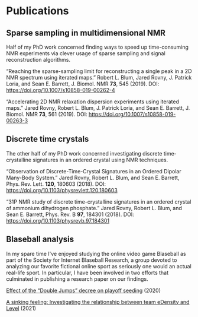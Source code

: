 # Publications

## Sparse sampling in multidimensional NMR

Half of my PhD work concerned finding ways to speed up time-consuming NMR experiments via clever usage of sparse sampling and signal reconstruction algorithms.

“Reaching the sparse-sampling limit for reconstructing a single peak in a 2D NMR spectrum using iterated maps.” Robert L. Blum, Jared Rovny, J. Patrick Loria, and Sean E. Barrett, J. Biomol. NMR **73**, 545 (2019). DOI: https://doi.org/10.1007/s10858-019-00262-4

“Accelerating 2D NMR relaxation dispersion experiments using iterated maps.” Jared Rovny, Robert L. Blum, J. Patrick Loria, and Sean E. Barrett, J. Biomol. NMR **73**, 561 (2019). DOI: https://doi.org/10.1007/s10858-019-00263-3

## Discrete time crystals

The other half of my PhD work concerned investigating discrete time-crystalline signatures in an ordered crystal using NMR techniques.

“Observation of Discrete-Time-Crystal Signatures in an Ordered Dipolar Many-Body System.” Jared Rovny, Robert L. Blum, and Sean E. Barrett, Phys. Rev. Lett. **120**, 180603 (2018). DOI: https://doi.org/10.1103/physrevlett.120.180603

“31P NMR study of discrete time-crystalline signatures in an ordered crystal of ammonium dihydrogen phosphate.” Jared Rovny, Robert L. Blum, and Sean E. Barrett, Phys. Rev. B **97**, 184301 (2018). DOI: https://doi.org/10.1103/physrevb.97.184301

## Blaseball analysis

In my spare time I've enjoyed studying the online video game Blaseball as part of the Society for Internet Blaseball Research, a group devoted to analyzing our favorite fictional online sport as seriously one would an actual real-life sport. In particular, I have been involved in two efforts that culminated in publishing a research paper on our findings.

[Effect of the “Double Jumps” decree on playoff seeding](https://sibr.dev/papers/files/SIBR_Double_Jump_paper.pdf) (2020)

[A sinking feeling: Investigating the relationship between team eDensity and Level](https://sibr.dev/papers/files/SIBR_eDensity2.pdf) (2021)
